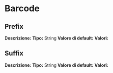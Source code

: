 # Barcode
Prefix 
----
**Descrizione:** 
**Tipo:** String
**Valore di default:** 
**Valori:**

Suffix 
----
**Descrizione:** 
**Tipo:** String
**Valore di default:** 
**Valori:**

